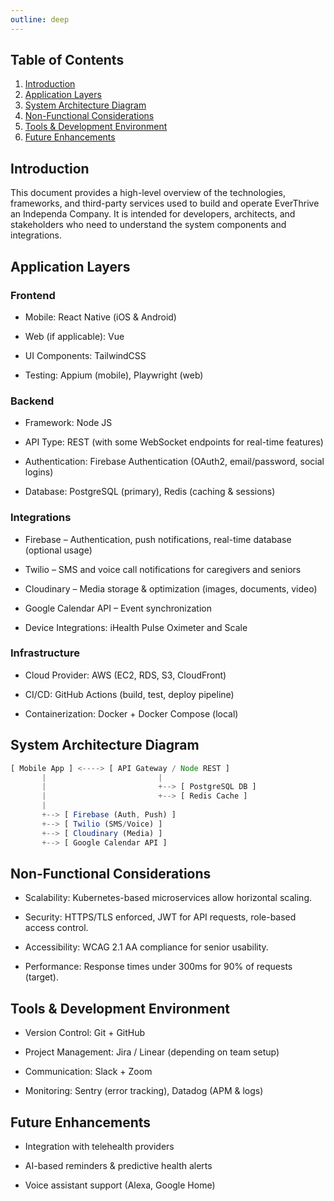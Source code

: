```yaml
---
outline: deep
---
```


## Table of Contents
1. [Introduction](#Introduction)
2. [Application Layers](#application-layers)
3. [System Architecture Diagram](#system-architecture-diagram)  
4. [Non-Functional Considerations](#non-functional-considerations)  
5. [Tools & Development Environment](#tools-&-development-environment)
6. [Future Enhancements](#future-enhancements)

## Introduction

This document provides a high-level overview of the technologies, frameworks, and third-party services used to build and operate EverThrive an Independa Company. It is intended for developers, architects, and stakeholders who need to understand the system components and integrations.

## Application Layers
### Frontend

- Mobile: React Native (iOS & Android)

- Web (if applicable): Vue

- UI Components: TailwindCSS

- Testing: Appium (mobile), Playwright (web)

### Backend

- Framework: Node JS

- API Type: REST (with some WebSocket endpoints for real-time features)

- Authentication: Firebase Authentication (OAuth2, email/password, social logins)

- Database: PostgreSQL (primary), Redis (caching & sessions)

### Integrations

- Firebase – Authentication, push notifications, real-time database (optional usage)

- Twilio – SMS and voice call notifications for caregivers and seniors

- Cloudinary – Media storage & optimization (images, documents, video)

- Google Calendar API – Event synchronization

- Device Integrations: iHealth Pulse Oximeter and Scale

### Infrastructure

- Cloud Provider: AWS (EC2, RDS, S3, CloudFront)

- CI/CD: GitHub Actions (build, test, deploy pipeline)

- Containerization: Docker + Docker Compose (local)

## System Architecture Diagram

```javascript
[ Mobile App ] <----> [ API Gateway / Node REST ]
       |                         |
       |                         +--> [ PostgreSQL DB ]
       |                         +--> [ Redis Cache ]
       |
       +--> [ Firebase (Auth, Push) ]
       +--> [ Twilio (SMS/Voice) ]
       +--> [ Cloudinary (Media) ]
       +--> [ Google Calendar API ]

```

## Non-Functional Considerations

- Scalability: Kubernetes-based microservices allow horizontal scaling.

- Security: HTTPS/TLS enforced, JWT for API requests, role-based access control.

- Accessibility: WCAG 2.1 AA compliance for senior usability.

- Performance: Response times under 300ms for 90% of requests (target).

## Tools & Development Environment

- Version Control: Git + GitHub

- Project Management: Jira / Linear (depending on team setup)

- Communication: Slack + Zoom

- Monitoring: Sentry (error tracking), Datadog (APM & logs)

## Future Enhancements

- Integration with telehealth providers

- AI-based reminders & predictive health alerts

- Voice assistant support (Alexa, Google Home)

<!-- - Orchestration: Kubernetes (staging & production) -->

<!-- ## More

Check out the documentation for the [full list of runtime APIs](https://vitepress.dev/reference/runtime-api#usedata). -->